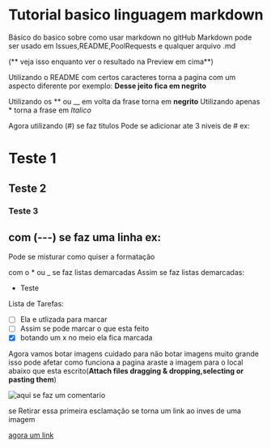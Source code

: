 # Tutorial basico linguagem markdown
 Básico do basico sobre como usar markdown no gitHub
Markdown pode ser usado em Issues,README,PoolRequests e qualquer arquivo .md

(** veja isso enquanto ver o resultado na Preview em cima**)

Utilizando o README com certos caracteres torna a pagina com um aspecto diferente 
por exemplo:
**Desse jeito fica em negrito**

Utilizando os ** ou __ em volta da frase torna em **negrito**
Utilizando apenas * torna a frase em *Italico*

Agora utilizando (#) se faz titulos
Pode se adicionar ate 3 niveis de #
ex:
# Teste 1
## Teste 2
### Teste 3

com (---) se faz uma linha 
ex:
---

Pode se misturar como quiser a formatação

com o * ou _ se faz listas demarcadas
Assim se faz listas demarcadas:
* Teste

Lista de Tarefas:
- [ ] Ela e utlizada para marcar
- [ ] Assim se pode marcar o que esta feito
- [x] botando um x no meio ela fica marcada

Agora vamos botar imagens 
cuidado para não botar imagens muito grande isso pode afetar como funciona a pagina
araste a imagem para o local abaixo que esta escrito(**Attach files dragging & dropping,selecting or pasting them**)


![aqui se faz um comentario](https://user-images.githubusercontent.com/116317977/223950359-95564e09-3adc-4a05-945e-9aefc192fde9.jpg)

se Retirar essa primeira esclamação se torna um link ao inves de uma imagem

[agora um link](https://github.com/Vitor-Gabriel-KR/Tutorial-basico-linguagem-markdown/edit/main/README.md)

